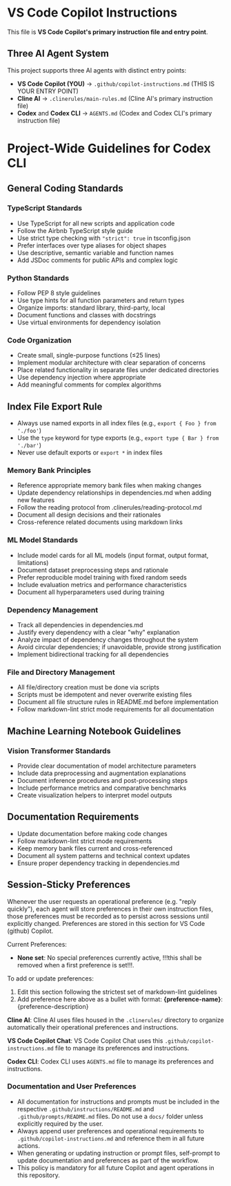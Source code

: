# VS Code Copilot Instructions

This file is **VS Code Copilot's primary instruction file and entry point**.

## Three AI Agent System

This project supports three AI agents with distinct entry points:
- **VS Code Copilot (YOU)** → `.github/copilot-instructions.md` (THIS IS YOUR ENTRY POINT)
- **Cline AI** → `.clinerules/main-rules.md` (Cline AI's primary instruction file)
- **Codex** and **Codex CLI** → `AGENTS.md` (Codex and Codex CLI's primary instruction file)

# Project-Wide Guidelines for Codex CLI

## General Coding Standards

### TypeScript Standards
- Use TypeScript for all new scripts and application code
- Follow the Airbnb TypeScript style guide
- Use strict type checking with `"strict": true` in tsconfig.json
- Prefer interfaces over type aliases for object shapes
- Use descriptive, semantic variable and function names
- Add JSDoc comments for public APIs and complex logic

### Python Standards
- Follow PEP 8 style guidelines
- Use type hints for all function parameters and return types
- Organize imports: standard library, third-party, local
- Document functions and classes with docstrings
- Use virtual environments for dependency isolation

### Code Organization
- Create small, single-purpose functions (≤25 lines)
- Implement modular architecture with clear separation of concerns
- Place related functionality in separate files under dedicated directories
- Use dependency injection where appropriate
- Add meaningful comments for complex algorithms


## Index File Export Rule

- Always use named exports in all index files (e.g., `export { Foo } from './foo'`)
- Use the `type` keyword for type exports (e.g., `export type { Bar } from './bar'`)
- Never use default exports or `export *` in index files


### Memory Bank Principles
- Reference appropriate memory bank files when making changes
- Update dependency relationships in dependencies.md when adding new features
- Follow the reading protocol from .clinerules/reading-protocol.md
- Document all design decisions and their rationales
- Cross-reference related documents using markdown links

### ML Model Standards
- Include model cards for all ML models (input format, output format, limitations)
- Document dataset preprocessing steps and rationale
- Prefer reproducible model training with fixed random seeds
- Include evaluation metrics and performance characteristics
- Document all hyperparameters used during training

### Dependency Management
- Track all dependencies in dependencies.md
- Justify every dependency with a clear "why" explanation
- Analyze impact of dependency changes throughout the system
- Avoid circular dependencies; if unavoidable, provide strong justification
- Implement bidirectional tracking for all dependencies

### File and Directory Management
- All file/directory creation must be done via scripts
- Scripts must be idempotent and never overwrite existing files
- Document all file structure rules in README.md before implementation
- Follow markdown-lint strict mode requirements for all documentation

## Machine Learning Notebook Guidelines

### Vision Transformer Standards
- Provide clear documentation of model architecture parameters
- Include data preprocessing and augmentation explanations
- Document inference procedures and post-processing steps
- Include performance metrics and comparative benchmarks
- Create visualization helpers to interpret model outputs

## Documentation Requirements

- Update documentation before making code changes
- Follow markdown-lint strict mode requirements
- Keep memory bank files current and cross-referenced
- Document all system patterns and technical context updates
- Ensure proper dependency tracking in dependencies.md

## Session-Sticky Preferences

Whenever the user requests an operational preference (e.g. "reply
quickly"), each agent will store preferences in their own instruction
files, those preferences must be recorded as to persist across
sessions until explicitly changed. Preferences are stored in this
section for VS Code (github) Copilot.

Current Preferences:
- **None set**: No special preferences currently active, !!!this shall be
  removed when a first preference is set!!!.

To add or update preferences:
1. Edit this section following the strictest set of markdown-lint
   guidelines
2. Add preference here above as a bullet with format:
   **{preference-name}**: {preference-description}

<!-- All agents (Codex-CLI, Cline AI, and VS Code Copilot Chat) must use their own instruction files to manage preferences. -->

**Cline AI**: Cline AI uses files housed in the `.clinerules/`
directory to organize automatically their operational preferences and
instructions.

**VS Code Copilot Chat**: VS Code Copilot Chat uses this
`.github/copilot-instructions.md` file to manage its preferences and
instructions.

**Codex CLI**: Codex CLI uses `AGENTS.md` file to manage its
preferences and instructions.

### Documentation and User Preferences
- All documentation for instructions and prompts must be included in the respective `.github/instructions/README.md` and `.github/prompts/README.md` files. Do not use a `docs/` folder unless explicitly required by the user.
- Always append user preferences and operational requirements to `.github/copilot-instructions.md` and reference them in all future actions.
- When generating or updating instruction or prompt files, self-prompt to update documentation and preferences as part of the workflow.
- This policy is mandatory for all future Copilot and agent operations in this repository.
